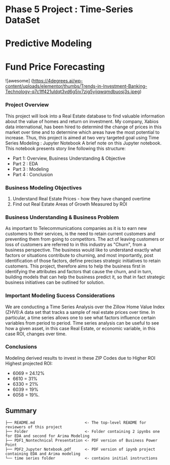 # Phase 5 Project : Time-Series DataSet
# Predictive Modeling 
# Fund Price Forecasting

![awesome] (https://4degrees.ai/wp-content/uploads/elementor/thumbs/Trends-in-Investment-Banking-Technology-q7c1ff421uldqt3vd6g5iv7zjg5yijqwqmdbuosj3s.jpeg)

### Project Overview

This project will look into a Real Estate database to find valuable information about the value of homes and return on investment. My company, Xabios data international, has been hired to determind the change of prices in this market over time and to determine which areas have the most potential to increase. Thus, this project is aimed at two very targeted goal using Time Series Modeling :
Jupyter Notebook A brief note on this Jupyter notebook. This notebook presents story line following this structure:
* Part 1: Overview, Business Understanding & Objective 
* Part 2 : EDA
* Part 3 : Modeling
* Part 4 : Conclusion

### Business Modeling Objectives

1. Understand Real Estate Prices - how they have changed overtime 
2. Find out Real Estate Areas of Growth Measured by ROI


### Business Understanding & Business Problem
As important to Telecommunications companies as it is to earn new customers to their services, is the need to retain current customers and preventing them from going to competitors. The act of leaving customers or loss of customers are referred to in this industry as "Churn", from a business perspective. The business would like to understand exactly what factors or situations contribute to churning, and most importantly, post identification of those factors, define precises strategic initiatives to retain customers. This project, therefore aims to help the business first in identifying the attributes and factors that cause the churn, and in turn, building models that can help the business predict it, so that in fact strategic business initiatives can be outlined for solution.


### Important Modeling Sucess Considerations

We are conducting a Time Series Analysis over the Zillow Home Value Index (ZHVI):A data set that tracks a sample of real estate prices over time. In particular, a time series allows one to see what factors influence certain variables from period to period. Time series analysis can be useful to see how a given asset, in this case Real Estate, or economic variable, in this case ROI, changes over time.

### Conclusions
Modeling derived results to invest in these ZIP Codes due to Higher ROI
Highest projected ROI:
* 6069 = 24.12%
* 6610 = 31%
* 6330 = 21%
* 6039 = 19%
* 6058 = 19%.

## Summary
```
├── README.md                      <- The top-level README for reviewers of this project
├── Folder                         <- Folder containing 2 ipynbs one for EDA and second for Arima Modeling
├── PDF1_Nontechnical Presentation <- PDF version of Business Power Point 
├── PDF2_Jupyter Notebook.pdf      <- PDF version of ipynb project containing EDA and Arima modeling
└── time series folder             <- contains initial instructions
```
